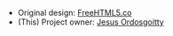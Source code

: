 - Original design: [FreeHTML5.co](FreeHTML5.co)
- (This) Project owner: [Jesus Ordosgoitty](https://github.com/jesuodz)